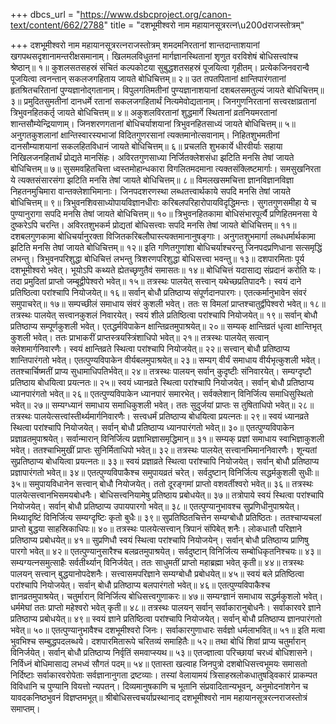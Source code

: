 +++
dbcs_url = "https://www.dsbcproject.org/canon-text/content/662/2788"
title = "दशभूमीश्वरो नाम महायानसूत्ररत्न\u200dराजस्तोत्रम्"

+++
दशभूमीश्वरो नाम
महायानसूत्ररत्न‍राजस्तोत्रम्
शमदमनिरतानां शान्तदान्ताशयानां 
खगपथसदृशानामन्तरीक्षसमानाम्। 
खिलमलविधुतनां मार्गज्ञानस्थितानां 
शृणुत वरविशेषं बोधिसत्त्वांश्च श्रेष्ठान्॥ १॥
कुशलसतसहस्रं संचितं कल्पकोटया 
सुबुद्धशतसहस्रं पूजयित्वा गृहीतम्। 
प्रत्येकजिनवरान्वै पूजयित्वा त्वनन्तान् 
सकलजगहिताय जायते बोधिचित्तम्॥ २॥
उत तपतपितानां क्षान्तिपारंगतानां 
हृतश्रितचरितानां पुण्यज्ञानोद्गतानाम्। 
विपुलगतिमतीनां पुण्यज्ञानाशयानां 
दशबलसमतुल्यं जायते बोधिचित्तम्॥ ३॥
प्रमुदितसुमतीनां दानधर्मे रतानां 
सकलजगहितार्थं नित्यमेवोद्यतानाम्। 
जिनगुणनिरतानां सत्त्वरक्षाव्रतानां 
त्रिभुवनहितकर्तृ जायते बोधिचित्तम्॥ ४॥
अकुशलविरतानां शुद्धमार्गे स्थितानां 
व्रतनियमरतानां शान्तसौम्येन्द्रियाणाम्। 
जिनशरणगतानां बोधिचर्याशयानां 
त्रिभुवनहितसाध्यं जायते बोधिचित्तम्॥ ५॥
अनुगतकुशलानां क्षान्तिस्वारस्यभाजां 
विदितगुणरसानां त्यक्तमानोत्सवानाम्। 
निहितशुभमतीनां दानसौम्याशयानां 
सकलहितविधानं जायते बोधिचित्तम्॥ ६॥
प्रचलति शुभकार्ये धीरवीर्याः सहाया 
निखिलजनहितार्थं प्रोद्यते मानसिंहः। 
अविरतगुणसाध्या निर्जितक्लेशसंधा 
झटिति मनसि तेषां जायते बोधिचित्तम्॥ ७॥
सुसमवहितचित्ता ध्वस्तमोहान्धकारा 
विगलितमदमाना त्यक्तसंक्लिष्टमार्गाः। 
समसुखनिरता ये त्यक्तसंसारसंगा 
झटिति मनसि तेषां जायते बोधिचित्तम्॥ ८॥
विमलखसमचित्ता ज्ञानविज्ञानविज्ञा 
निहतनमुचिमारा वान्तक्लेशाभिमानाः। 
जिनपदशरणस्था लब्धतत्त्वार्थकाये 
सपदि मनसि तेषां जायते बोधिचित्तम्॥ ९॥
त्रिभुवनशिवसाध्योपायविज्ञानधीराः 
करिबलपरिहारोपायविदृद्धिमन्तः। 
सुगतगुणसमीहा ये च पुण्यानुरागा 
सपदि मनसि तेषां जायते बोधिचित्तम्॥ १०॥
त्रिभुवनहितकामा बोधिसंभारपूर्त्यै 
प्रणिहितमनसा ये दुष्करेऽपि चरन्ति। 
अविरतशुभकर्म प्रोद्यतां बोधिसत्त्वाः 
सपदि मनसि तेषां जायते बोधिचित्तम्॥ ११॥
दशबलगुणकामा बोधिचर्यानुरक्ता 
विजितकरिबलौघास्त्यक्तमानानुषङ्गाः। 
अनुगतशुभमार्गा लब्धधर्मार्थकामा 
झटिति मनसि तेषां जायते बोधिचित्तम्॥ १२॥
इति गणितगुणांशा बोधिचर्याश्चरन्तु 
जिनपदप्रणिधाना सत्समृद्धिं लभन्तु। 
त्रिभुवनपरिशुद्धा बोधिचित्तं लभन्तु 
त्रिशरणपरिशुद्धा बोधिसत्त्वा भवन्तु॥ १३॥
दशपारमिताः पूर्य दशभूमीश्वरो भवेत्। 
भूयोऽपि कथ्यते ह्येतच्छृणुतैवं समासतः॥ १४॥
बोधिचित्तं यदासाद्य संप्रदानं करोति यः। 
तदा प्रमुदितां प्राप्तो जम्बूद्वीपेश्वरो भवेत्॥ १५॥
तत्रस्थः पालयेत् सत्त्वान् यथेच्छप्रतिपादनैः। 
स्वयं दाने प्रतिष्ठित्वा परांश्चापि नियोजयेत्॥ १६॥
सर्वान् बोधौ प्रतिष्ठाप्य संपूर्णदानपारगः। 
एतत्कर्मानुभावेन संवरं समुपाचरेत्॥ १७॥
सम्पच्छीलं समाधाय संवरं कुशली भवेत्। 
ततः स विमलां प्राप्तश्चातुर्द्वीपेश्वरो भवेत्॥ १८॥
तत्रस्थः पालयेत् सत्त्वानकुशलं निवारयेत्। 
स्वयं शीले प्रतिष्ठित्वा परांश्चापि नियोजयेत्॥ १९॥
सर्वान् बोधौ प्रतिष्ठाप्य सम्पूर्णकुशली भवेत्। 
एतद्धर्मविपाकेन क्षान्तिव्रतमुपाश्रयेत्॥ २०॥
सम्यक् क्षान्तिव्रतं धृत्वा क्षान्तिभृत् कुशली भवेत्। 
ततः प्राभाकरीं प्राप्तस्त्रयस्त्रिंशाधिपो भवेत्॥ २१॥
तत्रस्थः पालयेत् सत्वान् क्लेशमार्गनिवारणैः। 
स्वयं क्षान्तिव्रते स्थित्वा परांश्चापि नियोजयेत्॥ २२॥
सत्त्वान् बोधौ प्रतिष्ठाप्य शान्तिपारंगतो भवेत्। 
एतत्पुण्यविपाकेन वीर्यबलमुपाश्रयेत्॥ २३॥
सम्यग् वीर्यं समाधाय वीर्यभृत्कुशली भवेत्। 
ततश्चार्चिष्मतीं प्राप्य सुधामाधिपतिर्भवेत्॥ २४॥
तत्रस्थः पालयन् सर्वान् कुदृष्टीः संनिवारयेत्। 
सम्यग्दृष्टौ प्रतिष्ठाय बोधयित्वा प्रयत्नतः॥ २५॥
स्वयं ध्यानव्रते स्थित्वा परांश्चापि नियोजयेत्। 
सर्वान् बोधौ प्रतिष्ठाप्य ध्यानपारंगतो भवेत्॥ २६॥
एतत्पुण्यविपाकेन ध्यानपारं समारभेत्। 
सर्वक्लेशान् विनिर्जित्य समाधिसुस्थितो भवेत्॥ २७॥
सम्यग्ध्यानं समाधाय समाधिकुशली भवेत्। 
ततः सुदुर्जयां प्राप्तः स तुषिताधिपो भवेत्॥ २८॥
तत्रस्थः पालयेत्सत्त्वांस्तीर्थ्यमार्गनिवारणैः। 
सत्त्वधर्मं प्रतिष्ठाप्य बोधयित्वा प्रयत्नतः॥ २९॥
स्वयं ध्यानव्रते स्थित्वा परांश्चापि नियोजयेत्। 
सर्वान् बोधौ प्रतिष्ठाप्य ध्यानपारंगतो भवेत्॥ ३०॥
एतत्पुण्यविपाकेन प्रज्ञाव्रतमुपाश्रयेत्। 
सर्वान्मारान् विनिर्जित्य प्रज्ञाभिज्ञासमृद्धिमान्॥ ३१॥
सम्यक् प्रज्ञां समाधाय स्वाभिज्ञाकुशली भवेत्। 
ततश्चाभिमुखीं प्राप्तः सुनिर्मिताधिपो भवेत्॥ ३२॥
तत्रस्थः पालयेत् सत्त्वानभिमाननिवारणैः। 
शून्यतां सुप्रतिष्ठाप्य बोधयित्वा प्रयत्नतः॥ ३३॥
स्वयं प्रज्ञाव्रते स्थित्वा परांश्चापि नियोजयेत्। 
सर्वान् बोधौ प्रतिष्ठाप्य प्रज्ञापारंगतो भवेत्॥ ३४॥
एतत्पुण्यविपाकैश्च समुपायव्रतं चरेत्। 
सर्वदुष्टान् विनिर्जित्य सद्धर्मकुशली सुधीः॥ ३५॥
समुपायविधानेन सत्त्वान् बोधौ नियोजयेत्। 
ततो दूरङ्गमां प्राप्तो वशवर्तीश्वरो भवेत्॥ ३६॥
तत्रस्थः पालयेत्सत्त्वानभिसमयबोधनैः। 
बोधिसत्त्वनियामेषु प्रतिष्ठाय प्रबोधयेत्॥ ३७॥
तत्रोपाये स्वयं स्थित्वा परांश्चापि नियोजयेत्। 
सर्वान् बोधौ प्रतिष्ठाप्य उपायपारगो भवेत्॥ ३८॥
एतत्पुण्यानुभावश्च सुप्रणिधीनुपाश्रयेत्। 
मिथ्यादृष्टिं विनिर्जित्य सम्यग्दृष्टिः कृतो बुधैः॥ ३९॥
सुप्रतिष्ठितचित्तेन सम्यग्बोधौ प्रतिष्ठितः। 
ततश्चाप्यचलां प्राप्तो बुद्धया साहस्रिकाधिपः॥ ४०॥
तत्रस्थः पालयेत्सत्त्वान् त्रिपानं संपिबेत् शनैः। 
लोकधातौ परिज्ञाने प्रतिष्ठाप्य प्रबोधयेत्॥ ४१॥
सुप्रणिधौ स्वयं स्थित्वा परांश्चापि नियोजयेन्। 
सर्वान् बोधौ प्रतिष्ठाप्य प्राणिषु पारगो भवेत्॥ ४२॥
एतत्पुण्यानुसारैश्च बलव्रतमुपाश्रयेत्। 
सर्वदुष्टान् विनिर्जित्य सम्बोधिकृतनिश्चयः॥ ४३॥
सम्यग्यत्नसमुत्साहैः सर्वतीर्थ्यान् विनिर्जयेत्। 
ततः साधुमतीं प्राप्तो महाब्रह्मा भवेत् कृती॥ ४४॥
तत्रस्थः पालयन् सत्त्वान् बुद्धयानोपदेशनैः। 
सत्त्वासमपरिज्ञाने सम्यग्बोधौ प्रबोधयेत्॥ ४५॥
स्वयं बले प्रतिष्ठित्वा परांश्चापि नियोजयेत्। 
सर्वान् बोधौ प्रतिष्ठाप्य बलपारंगतो भवेत्॥ ४६॥
एतत्पुण्यविपाकैश्च ज्ञानव्रतमुपाश्रयेत्। 
चतुर्मारान् विनिर्जित्य बोधिसत्त्वगुणाकरः॥ ४७॥
सम्यग्ज्ञानं समाधाय सद्धर्मकुशलो भवेत्। 
धर्ममेघां ततः प्राप्तो महेश्वरो भवेत् कृती॥ ४८॥
तत्रस्थः पालयन् सर्वान् सर्वाकारानुबोधनैः। 
सर्वाकारवरे ज्ञाने प्रतिष्ठाप्य प्रबोधयेत्॥ ४९॥
स्वयं ज्ञाने प्रतिष्ठित्वा परांश्चापि नियोजयेत्। 
सर्वान् बोधौ प्रतिष्ठाप्य ज्ञानपारंगतो भवेत्॥ ५०॥
एतत्पुण्यानुभावैश्च दशभूमीश्वरो जिनः। 
सर्वाकारगुणाधारः सर्वज्ञो धर्मलाभवित्॥ ५१॥
इति मत्वा भुवभिश्च सम्बुद्धपदलब्धये। 
दशपारमितारूपे चरितव्यं समाहितैः॥ ५२॥
तथा बोधिं शिवां प्राप्य चतुर्मारान् विनिर्जयेत्। 
सर्वान् बोधौ प्रतिष्ठाप्य निर्वृतिं समवाप्स्यथ॥ ५३॥
एतज्ज्ञात्वा परिच्छायां चरध्वं बोधिशासने। 
निर्विध्नं बोधिमासाद्य लभध्वं सौगतं पदम्॥ ५४॥
एतास्ता खल्वाह जिनपुत्रो दशबोधिसत्त्वभूमयः समासतो निर्दिष्टाः सर्वाकारवरोपेताः सर्वज्ञानानुगता द्रष्टव्याः। तस्यां वेलायामयं त्रिसाहस्रलोकधातुषड्‍विकारं प्राकम्पत विविधानि च पुण्यानि वियत्तो न्यपतन्। दिव्यमानुषकाणि च भूतानि संप्रवादितान्यभूवन्, अनुमोदनांशगेन च यावदकनिष्ठभुवनं विज्ञप्तमभूत्॥
श्रीबोधिसत्त्वचर्याप्रस्थानाद् दशभूमीश्वरो नाम
महायानसूत्ररत्न‍राजस्तोत्रं समाप्तम्।
